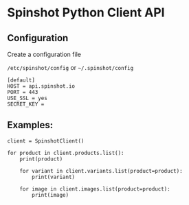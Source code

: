 # Spinshot Python Client API


## Configuration

Create a configuration file

`/etc/spinshot/config` or `~/.spinshot/config`

    [default]
    HOST = api.spinshot.io
    PORT = 443
    USE_SSL = yes
    SECRET_KEY = 


## Examples:

    client = SpinshotClient()
    
    for product in client.products.list():
        print(product)
        
        for variant in client.variants.list(product=product):
            print(variant)

        for image in client.images.list(product=product):
            print(image)

